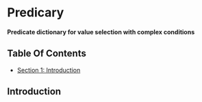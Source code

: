 
# Predicary #
#### Predicate dictionary for value selection with complex conditions ####

## Table Of Contents ##

- [Section 1: Introduction](#user-content-introduction)

## Introduction ##

    

    
